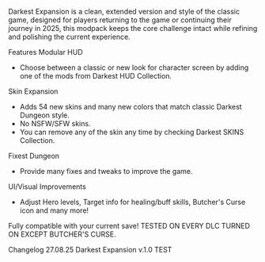 Darkest Expansion is a clean, extended version and style of the classic game,
designed for players returning to the game or continuing their journey in 2025, this modpack keeps the core challenge intact while refining and polishing the current experience.

Features
Modular HUD
- Choose between a classic or new look for character screen by adding one of the mods from Darkest HUD Collection.

Skin Expansion
- Adds 54 new skins and many new colors that match classic Darkest Dungeon style.
- No NSFW/SFW skins.
- You can remove any of the skin any time by checking Darkest SKINS Collection.

Fixest Dungeon
- Provide many fixes and tweaks to improve the game.

UI/Visual Improvements
- Adjust Hero levels, Target info for healing/buff skills, Butcher's Curse icon and many more!

Fully compatible with your current save!
TESTED ON EVERY DLC TURNED ON EXCEPT BUTCHER'S CURSE.

Changelog
27.08.25
Darkest Expansion v.1.0 TEST
